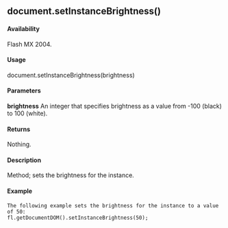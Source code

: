 ## document.setInstanceBrightness()

#### Availability

Flash MX 2004.

#### Usage

document.setInstanceBrightness(brightness)

#### Parameters

**brightness** An integer that specifies brightness as a value from -100 (black) to 100 (white).

#### Returns

Nothing.

#### Description

Method; sets the brightness for the instance.

#### Example

```
The following example sets the brightness for the instance to a value of 50:
fl.getDocumentDOM().setInstanceBrightness(50);

```
